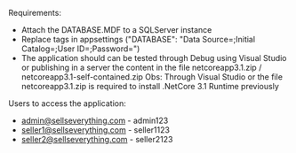 Requirements:
  - Attach the DATABASE.MDF to a SQLServer instance
  - Replace tags in appsettings ("DATABASE": "Data Source=<server>;Initial Catalog=<catalog>;User ID=<user>;Password=<password>")
  - The application should can be tested through Debug using Visual Studio or publishing in a server the content in the file netcoreapp3.1.zip / netcoreapp3.1-self-contained.zip
Obs: Through Visual Studio or the file netcoreapp3.1.zip is required to install .NetCore 3.1 Runtime previously
  
 Users to access the application:
  - admin@sellseverything.com - admin123
  - seller1@sellseverything.com - seller1123
  - seller2@sellseverything.com - seller2123
